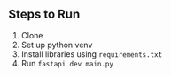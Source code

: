 ## Steps to Run
1. Clone
2. Set up python venv
3. Install libraries using `requirements.txt`
4. Run `fastapi dev main.py`